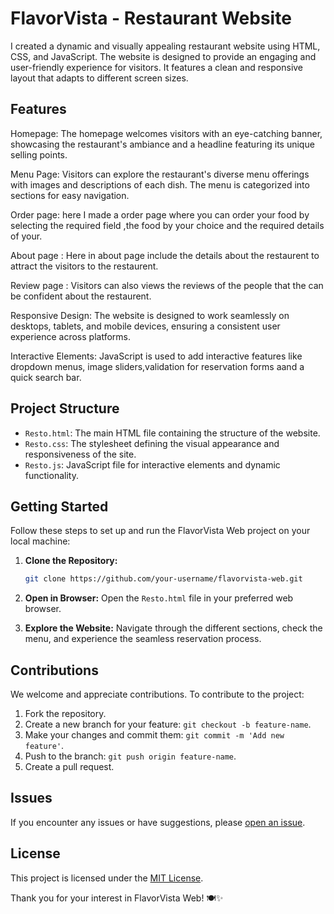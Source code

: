 # FlavorVista - Restaurant Website

I created a dynamic and visually appealing restaurant website using HTML, CSS, and JavaScript. The website is designed to provide an engaging and user-friendly experience for visitors. It features a clean and responsive layout that adapts to different screen sizes.

## Features

Homepage: The homepage welcomes visitors with an eye-catching banner, showcasing the restaurant's ambiance and a headline featuring its unique selling points.

Menu Page: Visitors can explore the restaurant's diverse menu offerings with images and descriptions of each dish. The menu is categorized into sections for easy navigation.

Order page: here I made a order page where you can order your food by selecting the required field ,the food by your choice and the required details of your.

About page : Here in about page include the details about the restaurent to attract the visitors to the restaurent.

Review page : Visitors can also views the reviews of the people that the can be confident about the restaurent.

Responsive Design: The website is designed to work seamlessly on desktops, tablets, and mobile devices, ensuring a consistent user experience across platforms.

Interactive Elements: JavaScript is used to add interactive features like dropdown menus, image sliders,validation for reservation forms aand a quick search bar.
## Project Structure

- `Resto.html`: The main HTML file containing the structure of the website.
- `Resto.css`: The stylesheet defining the visual appearance and responsiveness of the site.
- `Resto.js`: JavaScript file for interactive elements and dynamic functionality.

## Getting Started

Follow these steps to set up and run the FlavorVista Web project on your local machine:

1. **Clone the Repository:**
   ```bash
   git clone https://github.com/your-username/flavorvista-web.git
   ```

2. **Open in Browser:**
   Open the `Resto.html` file in your preferred web browser.

3. **Explore the Website:**
   Navigate through the different sections, check the menu, and experience the seamless reservation process.

## Contributions

We welcome and appreciate contributions. To contribute to the project:

1. Fork the repository.
2. Create a new branch for your feature: `git checkout -b feature-name`.
3. Make your changes and commit them: `git commit -m 'Add new feature'`.
4. Push to the branch: `git push origin feature-name`.
5. Create a pull request.

## Issues

If you encounter any issues or have suggestions, please [open an issue](https://github.com/your-username/flavorvista-web/issues).

## License

This project is licensed under the [MIT License](LICENSE).

Thank you for your interest in FlavorVista Web! 🍽️✨
